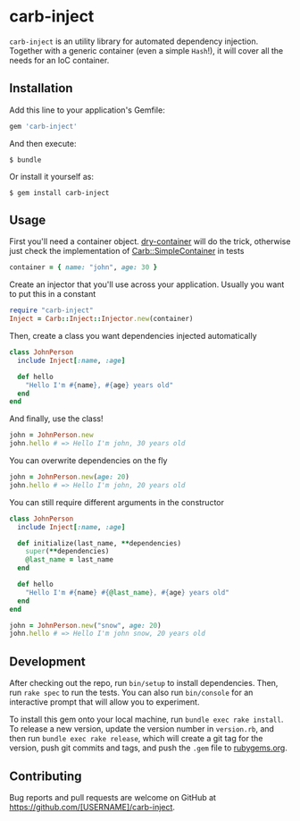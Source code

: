 # carb-inject

`carb-inject` is an utility library for automated dependency injection.
Together with a generic container (even a simple `Hash`!), it will cover all
the needs for an IoC container.

## Installation

Add this line to your application's Gemfile:

```ruby
gem 'carb-inject'
```

And then execute:

    $ bundle

Or install it yourself as:

    $ gem install carb-inject

## Usage

First you'll need a container object.
[dry-container](https://github.com/dry-rb/dry-container) will do the trick,
otherwise just check the implementation of
[Carb::SimpleContainer](https://github.com/Carburetor/carb-inject/blob/b3e9fea68672284aff53c8b78ba0064474d94021/spec/support/simple_container.rb) in
tests

```ruby
container = { name: "john", age: 30 }
```

Create an injector that you'll use across your application. Usually you want to
put this in a constant

```ruby
require "carb-inject"
Inject = Carb::Inject::Injector.new(container)
```

Then, create a class you want dependencies injected automatically

```ruby
class JohnPerson
  include Inject[:name, :age]

  def hello
    "Hello I'm #{name}, #{age} years old"
  end
end
```

And finally, use the class!

```ruby
john = JohnPerson.new
john.hello # => Hello I'm john, 30 years old
```

You can overwrite dependencies on the fly

```ruby
john = JohnPerson.new(age: 20)
john.hello # => Hello I'm john, 20 years old
```

You can still require different arguments in the constructor

```ruby
class JohnPerson
  include Inject[:name, :age]

  def initialize(last_name, **dependencies)
    super(**dependencies)
    @last_name = last_name
  end

  def hello
    "Hello I'm #{name} #{@last_name}, #{age} years old"
  end
end

john = JohnPerson.new("snow", age: 20)
john.hello # => Hello I'm john snow, 20 years old
```

## Development

After checking out the repo, run `bin/setup` to install dependencies. Then, run `rake spec` to run the tests. You can also run `bin/console` for an interactive prompt that will allow you to experiment.

To install this gem onto your local machine, run `bundle exec rake install`. To release a new version, update the version number in `version.rb`, and then run `bundle exec rake release`, which will create a git tag for the version, push git commits and tags, and push the `.gem` file to [rubygems.org](https://rubygems.org).

## Contributing

Bug reports and pull requests are welcome on GitHub at https://github.com/[USERNAME]/carb-inject.

